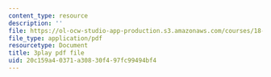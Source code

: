 ```yaml
---
content_type: resource
description: ''
file: https://ol-ocw-studio-app-production.s3.amazonaws.com/courses/18-01sc-single-variable-calculus-fall-2010/20c159a40371a30830f497fc99494bf4_4sTKcvYMNxk.pdf
file_type: application/pdf
resourcetype: Document
title: 3play pdf file
uid: 20c159a4-0371-a308-30f4-97fc99494bf4
---
```

